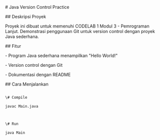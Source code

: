 \# Java Version Control Practice



\## Deskripsi Proyek

Proyek ini dibuat untuk memenuhi CODELAB 1 Modul 3 - Pemrograman Lanjut. Demonstrasi penggunaan Git untuk version control dengan proyek Java sederhana.



\## Fitur

\- Program Java sederhana menampilkan "Hello World!"

\- Version control dengan Git

\- Dokumentasi dengan README



\## Cara Menjalankan

```bash

\# Compile

javac Main.java



\# Run

java Main



